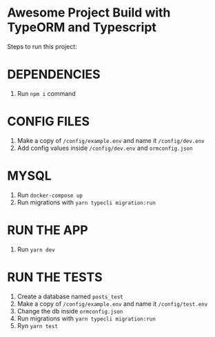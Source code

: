 # Awesome Project Build with TypeORM and Typescript

Steps to run this project:

# DEPENDENCIES #
1. Run `npm i` command

# CONFIG FILES #
1. Make a copy of `/config/example.env` and name it `/config/dev.env`
2. Add config values inside `/config/dev.env` and `ormconfig.json`

# MYSQL #
1. Run `docker-compose up`
2. Run migrations with `yarn typecli migration:run`

# RUN THE APP #
1. Run `yarn dev`

# RUN THE TESTS #
1. Create a database named `posts_test`
2. Make a copy of `/config/example.env` and name it `/config/test.env`
3. Change the db inside `ormconfig.json`
4. Run migrations with `yarn typecli migration:run`
5. Ryn `yarn test`

